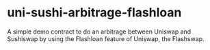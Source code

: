 # uni-sushi-arbitrage-flashloan
A simple demo contract to do an arbitrage between Uniswap and Sushiswap by using the Flashloan feature of Uniswap, the Flashswap.
